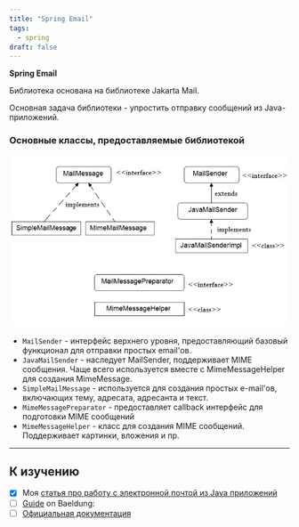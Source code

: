 ```yaml
---
title: "Spring Email"
tags:
  - spring
draft: false
---
```


**Spring Email**

Библиотека основана на библиотеке Jakarta Mail.

Основная задача библиотеки - упростить отправку сообщений из Java-приложений.

### Основные классы, предоставляемые библиотекой
![Spring Email classes](../../images/spring_email_classes.jpg)

- `MailSender` - интерфейс верхнего уровня, предоставляющий базовый функционал для отправки простых email'ов.
- `JavaMailSender` - наследует MailSender, поддерживает MIME сообщения. Чаще всего используется вместе с MimeMessageHelper для создания MimeMessage.
- `SimpleMailMessage` - используется для создания простых e-mail'ов, включающих тему, адресата, адресанта и текст.
- `MimeMessagePreparator` - предоставляет callback интерфейс для подготовки MIME сообщений
- `MimeMessageHelper` - класс для создания MIME сообщений. Поддерживает картинки, вложения и пр.

---
## К изучению

- [X] Моя [статья про работу с электронной почтой из Java приложений](https://habr.com/ru/post/526162/)
- [ ] [Guide](https://www.baeldung.com/spring-email) on Baeldung: 
- [ ] [Официальная документация](https://docs.spring.io/spring/docs/5.1.18.BUILD-SNAPSHOT/spring-framework-reference/integration.html#mail)